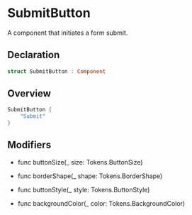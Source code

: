 # SubmitButton

A component that initiates a form submit.

## Declaration

```swift
struct SubmitButton : Component
```

## Overview

```swift
SubmitButton {
    "Submit"
}
```

## Modifiers

- func buttonSize(_ size: Tokens.ButtonSize)

- func borderShape(_ shape: Tokens.BorderShape)

- func buttonStyle(_ style: Tokens.ButtonStyle)

- func backgroundColor(_ color: Tokens.BackgroundColor)
